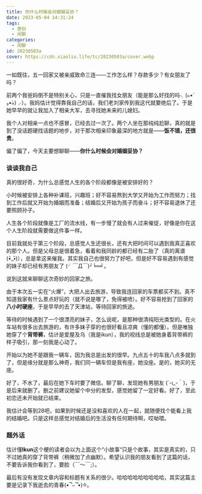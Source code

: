```yaml
---
title: 你什么时候会对婚姻妥协？
date: 2023-05-04 14:31:24
tags:
  - 原创
  - 闲聊
categories:
  - 闲聊
id: 20230503a
cover: https://cdn.xiaoliu.life/tc/20230503a/cover.webp
---
```


一如既往，五一回家又被亲戚致命三连——工作怎么样？存款多少？有女朋友了吗？

前两个我爸妈倒不是特别关心，只是一直催我找女朋友（能是那么好找的吗╮(๑•́ ₃•̀๑)╭）。我妈估计觉得靠我自己的话，我们老刘家传到我这代就要绝后了。于是她早早的就让我加入了相亲大军，去寻找她未来的儿媳妇。

我个人对相亲一点也不感冒，已经去过一次了。两个人坐在那纯纯尬聊，真的就是到了没话题硬找话题的地步，对于那次相亲印象最深的地方就是——**饭不错，还很贵**。

偏了偏了，今天主要想聊聊——**你什么时候会对婚姻妥协？**

### 谈谈我自己

真的很好奇，为什么总感觉人生的各个阶段都像是被安排好的？

小时候被安排上各种补课班，兴趣班；好不容易熬到大学又开始为工作而努力；找到工作后就又开始为婚姻而准备；结婚后又开始为孩子而奋斗；好不容易退休了还要照顾孙子。

人生各个阶段就像是工厂的流水线，有一步慢了就会有人过来催促，好像是你在这个人生阶段就需要做这件事一样。

目前我就处于第三个阶段，总感觉人生还很长，还有大把时间可以遇到我真正喜欢的那个人。但是父母总是很着急，看着和我同龄的都已经有二胎了（真的离谱(•ิ_•ิ)），总是拿这来催我。其实我自己也很努力了好吧，但是好不容易遇到有感觉的妹子却已经有男朋友了 (╯￣Д￣)╯╘═╛。

说到这就来聊聊这次奇妙的回家之旅。

由于本次五一实在“火爆”，大把人出去旅游，导致我连回家的车票都买不到。真不知道我家有什么景点好玩的（就不说是哪了，免得被喷）。好不容易抢到了回家的**八小时硬座**，于是早早的去了天津站，等待回家的旅途。

等待的时候遇到了一个很漂亮的妹子，怎么说呢，是那种很清纯阳光类型的。在火车站有很多出去旅游的，有许多妹子穿的也很好看且凉爽（懂的都懂）。但是唯独她穿了个**背带裤**，估计是爱屋及乌（我是ikun），我的视线总是被她身着背带裤的样子吸引，那一刻我是心动了。

开始以为她不是跟我一辆车，因为我总是出发的很早。九点五十的车我八点多就到了，但是缘分就是那么神奇，我们同一辆车但是我有座，她没座。是的，她买的无座。

好了，不水了，最后在她下车时要了微信。聊了聊，发现她有男朋友 (´-ι_-｀)，于是后来就删了。删之前建议她留个中分的发型，感觉她留了一定好看。好了，至此初恋还未开始就已结束。

我估计会等到28吧，如果到时候还是没和喜欢的人在一起，就随便找个能看上我的结婚吧。只是这样总感觉对结婚后的生活没有任何期待啊，哎呦喂。

### 题外话

估计懂**Ikun**这个梗的读者会以为上面这个“小故事“只是个故事，其实是真实的，只不过她真的穿了背带裤（稍微加了点幽默）。希望认识我的朋友看到了这篇的话，不要告诉我你看到了，要脸（￣～￣;）。

最后有没有发现文章内容和标题有关系的很少。哈哈哈哈哈哈哈哈哈，其实这篇主要是记录下我逝去的青春(•‾̑⌣‾̑•)✧。